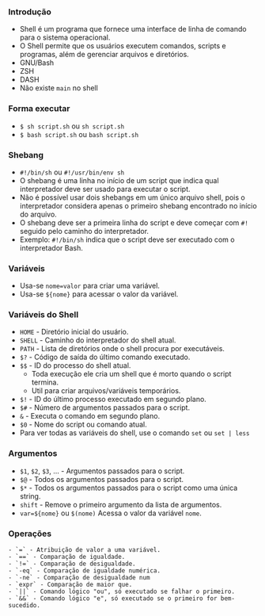 ### Introdução 
 - Shell é um programa que fornece uma interface de linha de comando para o sistema operacional.
 - O Shell permite que os usuários executem comandos, scripts e programas, além de gerenciar arquivos e diretórios.
 - GNU/Bash
 - ZSH
 - DASH
 - Não existe `main` no shell
 
### Forma executar
 - `$ sh script.sh` ou `sh script.sh`
 - `$ bash script.sh` ou `bash script.sh`

### Shebang
 - `#!/bin/sh` ou `#!/usr/bin/env sh`
 - O shebang é uma linha no início de um script que indica qual interpretador deve ser usado para executar o script. 
 - Não é possível usar dois shebangs em um único arquivo shell, pois o interpretador considera apenas o primeiro shebang encontrado no início do arquivo.
 - O shebang deve ser a primeira linha do script e deve começar com `#!` seguido pelo caminho do interpretador.
 - Exemplo: `#!/bin/sh` indica que o script deve ser executado com o interpretador Bash.
 
### Variáveis
 - Usa-se `nome=valor` para criar uma variável.
 - Usa-se `${nome}` para acessar o valor da variável.

### Variáveis do Shell
 - `HOME` - Diretório inicial do usuário.
 - `SHELL` - Caminho do interpretador do shell atual.
 - `PATH` - Lista de diretórios onde o shell procura por executáveis.
 - `$?` - Código de saída do último comando executado.
 - `$$` - ID do processo do shell atual.
    - Toda execução ele cria um shell que é morto quando o script termina.
    - Util para criar arquivos/variáveis temporários.
 - `$!` - ID do último processo executado em segundo plano.
 - `$#` - Número de argumentos passados para o script.
 - `&` - Executa o comando em segundo plano.
 - `$0` - Nome do script ou comando atual.
 - Para ver todas as variáveis do shell, use o comando `set` ou `set | less`

### Argumentos
 - `$1`, `$2`, `$3`, ... - Argumentos passados para o script.
 - `$@` - Todos os argumentos passados para o script.
 - `$*` - Todos os argumentos passados para o script como uma única string.
 - `shift` - Remove o primeiro argumento da lista de argumentos.
 - `var=${nome}` ou `$(nome)`  Acessa o valor da variável `nome`.

### Operações
    - `=` - Atribuição de valor a uma variável.
    - `==` - Comparação de igualdade.
    - `!=` - Comparação de desigualdade.
    - `-eq` - Comparação de igualdade numérica.
    - `-ne` - Comparação de desigualdade num
    - `expr` - Comparação de maior que.
    - `||` - Comando lógico "ou", só executado se falhar o primeiro.
    - `&&` - Comando lógico "e", só executado se o primeiro for bem-sucedido.
